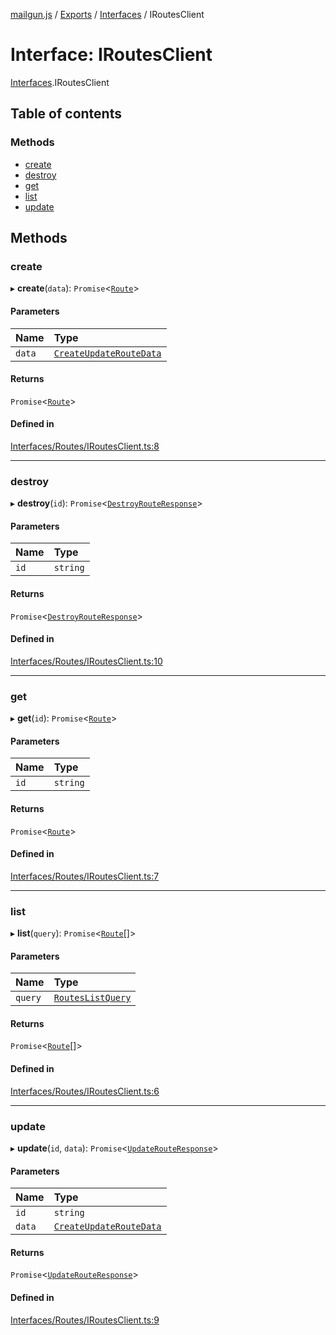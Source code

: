 [mailgun.js](../README.md) / [Exports](../modules.md) / [Interfaces](../modules/Interfaces.md) / IRoutesClient

# Interface: IRoutesClient

[Interfaces](../modules/Interfaces.md).IRoutesClient

## Table of contents

### Methods

- [create](Interfaces.IRoutesClient.md#create)
- [destroy](Interfaces.IRoutesClient.md#destroy)
- [get](Interfaces.IRoutesClient.md#get)
- [list](Interfaces.IRoutesClient.md#list)
- [update](Interfaces.IRoutesClient.md#update)

## Methods

### create

▸ **create**(`data`): `Promise`<[`Route`](../modules.md#route)\>

#### Parameters

| Name | Type |
| :------ | :------ |
| `data` | [`CreateUpdateRouteData`](../modules.md#createupdateroutedata) |

#### Returns

`Promise`<[`Route`](../modules.md#route)\>

#### Defined in

[Interfaces/Routes/IRoutesClient.ts:8](https://github.com/mailgun/mailgun.js/blob/c2f73b1/lib/Interfaces/Routes/IRoutesClient.ts#L8)

___

### destroy

▸ **destroy**(`id`): `Promise`<[`DestroyRouteResponse`](../modules.md#destroyrouteresponse)\>

#### Parameters

| Name | Type |
| :------ | :------ |
| `id` | `string` |

#### Returns

`Promise`<[`DestroyRouteResponse`](../modules.md#destroyrouteresponse)\>

#### Defined in

[Interfaces/Routes/IRoutesClient.ts:10](https://github.com/mailgun/mailgun.js/blob/c2f73b1/lib/Interfaces/Routes/IRoutesClient.ts#L10)

___

### get

▸ **get**(`id`): `Promise`<[`Route`](../modules.md#route)\>

#### Parameters

| Name | Type |
| :------ | :------ |
| `id` | `string` |

#### Returns

`Promise`<[`Route`](../modules.md#route)\>

#### Defined in

[Interfaces/Routes/IRoutesClient.ts:7](https://github.com/mailgun/mailgun.js/blob/c2f73b1/lib/Interfaces/Routes/IRoutesClient.ts#L7)

___

### list

▸ **list**(`query`): `Promise`<[`Route`](../modules.md#route)[]\>

#### Parameters

| Name | Type |
| :------ | :------ |
| `query` | [`RoutesListQuery`](../modules.md#routeslistquery) |

#### Returns

`Promise`<[`Route`](../modules.md#route)[]\>

#### Defined in

[Interfaces/Routes/IRoutesClient.ts:6](https://github.com/mailgun/mailgun.js/blob/c2f73b1/lib/Interfaces/Routes/IRoutesClient.ts#L6)

___

### update

▸ **update**(`id`, `data`): `Promise`<[`UpdateRouteResponse`](../modules.md#updaterouteresponse)\>

#### Parameters

| Name | Type |
| :------ | :------ |
| `id` | `string` |
| `data` | [`CreateUpdateRouteData`](../modules.md#createupdateroutedata) |

#### Returns

`Promise`<[`UpdateRouteResponse`](../modules.md#updaterouteresponse)\>

#### Defined in

[Interfaces/Routes/IRoutesClient.ts:9](https://github.com/mailgun/mailgun.js/blob/c2f73b1/lib/Interfaces/Routes/IRoutesClient.ts#L9)
